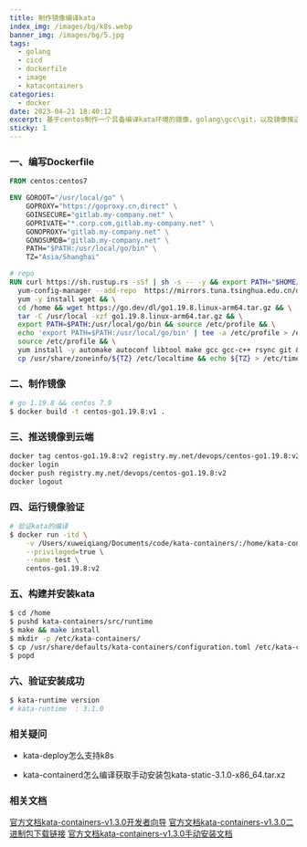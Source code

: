 ```yaml
---
title: 制作镜像编译kata
index_img: /images/bg/k8s.webp
banner_img: /images/bg/5.jpg
tags:
  - golang
  - cicd
  - dockerfile
  - image
  - katacontainers
categories:
  - docker
date: 2023-04-21 18:40:12
excerpt: 基于centos制作一个具备编译kata环境的镜像，golang\gcc\git，以及镜像推送步骤
sticky: 1
---
```


### 一、编写Dockerfile

``` Dockerfile
FROM centos:centos7

ENV GOROOT="/usr/local/go" \
    GOPROXY="https://goproxy.cn,direct" \
    GOINSECURE="gitlab.my-company.net" \
    GOPRIVATE="*.corp.com,gitlab.my-company.net" \
    GONOPROXY="gitlab.my-company.net" \
    GONOSUMDB="gitlab.my-company.net" \
    PATH="$PATH:/usr/local/go/bin" \
    TZ="Asia/Shanghai"

# repo
RUN curl https://sh.rustup.rs -sSf | sh -s -- -y && export PATH="$HOME/.cargo/bin:$PATH" && \
  yum-config-manager --add-repo  https://mirrors.tuna.tsinghua.edu.cn/docker-ce/linux/centos/docker-ce.repo && \
  yum -y install wget && \
  cd /home && wget https://go.dev/dl/go1.19.8.linux-arm64.tar.gz && \
  tar -C /usr/local -xzf go1.19.8.linux-arm64.tar.gz && \
  export PATH=$PATH:/usr/local/go/bin && source /etc/profile && \
  echo 'export PATH=$PATH:/usr/local/go/bin' | tee -a /etc/profile > /etc/profile && \
  source /etc/profile && \
  yum install -y automake autoconf libtool make gcc gcc-c++ rsync git && \
  cp /usr/share/zoneinfo/${TZ} /etc/localtime && echo ${TZ} > /etc/timezone && \
```

### 二、制作镜像

``` bash
# go 1.19.8 && centos 7.9 
$ docker build -t centos-go1.19.8:v1 .
```

### 三、推送镜像到云端

``` bash
docker tag centos-go1.19.8:v2 registry.my.net/devops/centos-go1.19.8:v2
docker login
docker push registry.my.net/devops/centos-go1.19.8:v2
docker logout
```

### 四、运行镜像验证

``` bash
# 验证kata的编译
$ docker run -itd \
    -v /Users/xuweiqiang/Documents/code/kata-containers/:/home/kata-containers \
    --privileged=true \
    --name test \
    centos-go1.19.8:v2
```

### 五、构建并安装kata

``` bash
$ cd /home
$ pushd kata-containers/src/runtime
$ make && make install
$ mkdir -p /etc/kata-containers/
$ cp /usr/share/defaults/kata-containers/configuration.toml /etc/kata-containers
$ popd
```

### 六、验证安装成功

``` bash
$ kata-runtime version
# kata-runtime  : 3.1.0
```

### 相关疑问

- kata-deploy怎么支持k8s

- kata-containerd怎么编译获取手动安装包kata-static-3.1.0-x86_64.tar.xz

### 相关文档

[官方文档kata-containers-v1.3.0开发者向导](https://github.com/kata-containers/kata-containers/blob/3.1.0/docs/Developer-Guide.md)
[官方文档kata-containers-v1.3.0二进制包下载链接](https://github.com/kata-containers/kata-containers/releases/tag/3.1.0)
[官方文档kata-containers-v1.3.0手动安装文档](https://github.com/kata-containers/kata-containers/blob/3.1.0/docs/install/container-manager/containerd/containerd-install.md)

